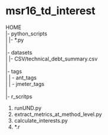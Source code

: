 # msr16_td_interest
HOME  
 |- python_scripts   
 |  |- *.py  
 |  
 |- datasets  
 |   |- CSV/technical_debt_summary.csv  
 |  
 |- tags  
 |   | - ant_tags  
 |   | - jmeter_tags  
 |  
 |- r_scritps  
  
1. runUND.py
2. extract_metrics_at_method_level.py
3. calculate_interests.py
4. *.r
